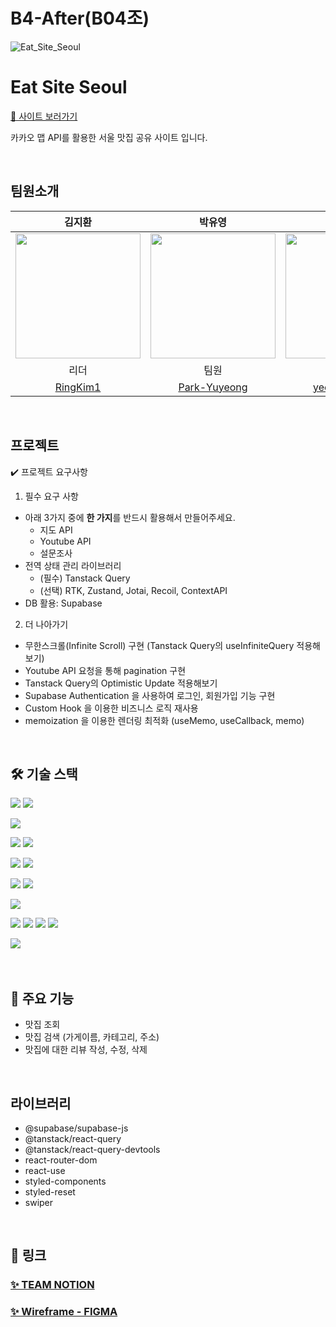 # B4-After(B04조)

![Eat_Site_Seoul](https://github.com/B4-AFTER-B04/outsourcing-project/assets/131237911/131b8eb2-4861-4c1c-9bec-a57f072b28a2)

# Eat Site Seoul

[🔗 사이트 보러가기]()

카카오 맵 API를 활용한 서울 맛집 공유 사이트 입니다.

<br />

## 팀원소개

|                                 김지환                                 |                                   박유영                                   |                                   서예은                                   |                                  서주환                                  |                                    양대우                                    |                                 유태윤                                 |
| :--------------------------------------------------------------------: | :------------------------------------------------------------------------: | :------------------------------------------------------------------------: | :----------------------------------------------------------------------: | :--------------------------------------------------------------------------: | :--------------------------------------------------------------------: |
| <img src="https://avatars.githubusercontent.com/RingKim1" width="200"> | <img src="https://avatars.githubusercontent.com/Park-Yuyeong" width="200"> | <img src="https://avatars.githubusercontent.com/yeeunseo-dev" width="200"> | <img src="https://avatars.githubusercontent.com/JoohwanSeo" width="200"> | <img src="https://avatars.githubusercontent.com/DAEWOOYANG0310" width="200"> | <img src="https://avatars.githubusercontent.com/taeyun01" width="200"> |
|                                  리더                                  |                                    팀원                                    |                                    팀원                                    |                                   팀원                                   |                                     팀원                                     |                                  팀원                                  |
|                [RingKim1](https://github.com/RingKim1)                 |              [Park-Yuyeong](https://github.com/Park-Yuyeong)               |              [yeeunseo-dev](https://github.com/yeeunseo-dev)               |               [JoohwanSeo](https://github.com/JoohwanSeo)                |             [DAEWOOYANG0310](https://github.com/DAEWOOYANG0310)              |                [taeyun01](https://github.com/taeyun01)                 |

<br />

## 프로젝트

✔️ 프로젝트 요구사항

1. 필수 요구 사항

- 아래 3가지 중에 **한 가지**를 반드시 활용해서 만들어주세요.
  - 지도 API
  - Youtube API
  - 설문조사
- 전역 상태 관리 라이브러리
  - (필수) Tanstack Query
  - (선택) RTK, Zustand, Jotai, Recoil, ContextAPI
- DB 활용: Supabase

2. 더 나아가기

- 무한스크롤(Infinite Scroll) 구현 (Tanstack Query의 useInfiniteQuery 적용해보기)
- Youtube API 요청을 통해 pagination 구현
- Tanstack Query의 Optimistic Update 적용해보기
- Supabase Authentication 을 사용하여 로그인, 회원가입 기능 구현
- Custom Hook 을 이용한 비즈니스 로직 재사용
- memoization 을 이용한 렌더링 최적화 (useMemo, useCallback, memo)

<br />

## 🛠️ 기술 스택

<img src="https://img.shields.io/badge/react-61DAFB?style=for-the-badge&logo=react&logoColor=black"> <img src="https://img.shields.io/badge/vite-646CFF?style=for-the-badge&logo=vite&logoColor=white">

<img src="https://img.shields.io/badge/react query-FF4154?style=for-the-badge&logo=react query&logoColor=white">

<img src="https://img.shields.io/badge/styled components-DB7093?style=for-the-badge&logo=styled components&logoColor=white"> <img src="https://img.shields.io/badge/swiper-6332F6?style=for-the-badge&logo=swiper&logoColor=white">

<img src="https://img.shields.io/badge/kakao map api-FFCD00?style=for-the-badge&logo=kakao&logoColor=black"> <img src="https://img.shields.io/badge/supabase-3FCF8E?style=for-the-badge&logo=supabase&logoColor=black">

<img src="https://img.shields.io/badge/prettier-F7B93E?style=for-the-badge&logo=prettier&logoColor=black"> <img src="https://img.shields.io/badge/visual studio code-007ACC?style=for-the-badge&logo=visual studio code&logoColor=white">

<img src="https://img.shields.io/badge/figma-F24E1E?style=for-the-badge&logo=figma&logoColor=white">

<img src="https://img.shields.io/badge/git-F05032?style=for-the-badge&logo=git&logoColor=white"> <img src="https://img.shields.io/badge/github-181717?style=for-the-badge&logo=github&logoColor=white"> <img src="https://img.shields.io/badge/slack-4A154B?style=for-the-badge&logo=slack&logoColor=white"> <img src="https://img.shields.io/badge/notion-000000?style=for-the-badge&logo=notion&logoColor=white">

<img src="https://img.shields.io/badge/vercel-000000?style=for-the-badge&logo=vercel&logoColor=white">

<br />
<br />
<br />

## 📝 주요 기능

- 맛집 조회
- 맛집 검색 (가게이름, 카테고리, 주소)
- 맛집에 대한 리뷰 작성, 수정, 삭제

<br />

## 라이브러리

- @supabase/supabase-js
- @tanstack/react-query
- @tanstack/react-query-devtools
- react-router-dom
- react-use
- styled-components
- styled-reset
- swiper

<br />

## 🔗 링크

### [✨ TEAM NOTION](https://www.notion.so/teamsparta/B04-B4-AFTER-ad806c896c1c42d98ee68798035c7629)

### [✨ Wireframe - FIGMA](figma.com/design/ruwSp2UKvNBuN7NGENzeXt/B4?node-id=0-1&t=XFCuGFNl09qMdQHt-0)

<br />

